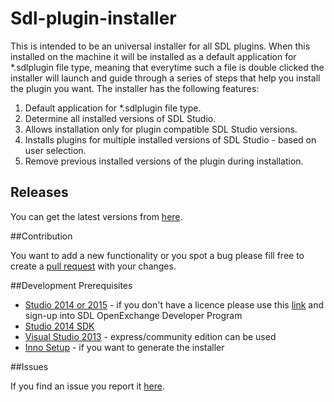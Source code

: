 # Sdl-plugin-installer

This is intended to be an universal installer for all SDL plugins. When this installed on the machine it will be installed as a default application for *.sdlplugin file type, meaning that everytime such a file is double clicked the installer will launch and guide through a series of steps that help you install the plugin you want. The installer has the following features:

1. Default application for *.sdlplugin file type.
2. Determine all installed versions of SDL Studio.
3. Allows installation only for plugin compatible SDL Studio versions.
3. Installs plugins for multiple installed versions of SDL Studio - based on user selection.
4. Remove previous installed versions of the plugin during installation.

## Releases

You can get the latest versions from [here](https://github.com/sdl/Sdl-plugin-installer/releases).

##Contribution

You want to add a new functionality or you spot a bug please fill free to create a [pull request](https://guides.github.com/activities/contributing-to-open-source/) with your changes.

##Development Prerequisites

* [Studio 2014 or 2015](https://oos.sdl.com/asp/products/ssl/account/mydownloads.asp) - if you don't have a licence please use this [link](http://www.translationzone.com/openexchange/developer/index.html) and sign-up into SDL OpenExchange Developer Program
* [Studio 2014 SDK](http://www.translationzone.com/openexchange/developer/sdk.html)
* [Visual Studio 2013](http://www.visualstudio.com/downloads/download-visual-studio-vs) - express/community edition can be used
* [Inno Setup](http://www.jrsoftware.org/isinfo.php) - if you want to generate the installer

##Issues

If you find an issue you report it [here](https://github.com/sdl/SDL-Community/issues).
